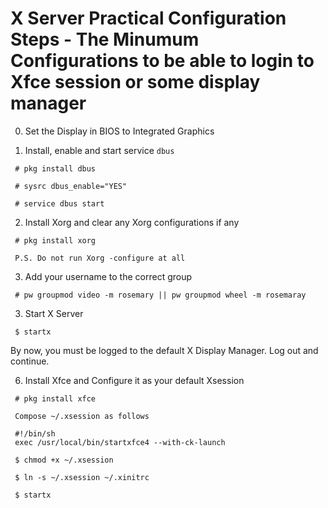 # X Server Practical Configuration Steps - The Minumum Configurations to be able to login to Xfce session or some display manager


0. Set the Display in BIOS to Integrated Graphics

1. Install, enable and start service `dbus`

```
 # pkg install dbus

 # sysrc dbus_enable="YES"

 # service dbus start

```

2. Install Xorg and clear any Xorg configurations if any

```
 # pkg install xorg

 P.S. Do not run Xorg -configure at all
```

3. Add your username to the correct group

``` 
 # pw groupmod video -m rosemary || pw groupmod wheel -m rosemaray
```

3. Start X Server

```	
 $ startx

```

By now, you must be logged to the default X Display Manager. Log out and continue.


6. Install Xfce and Configure it as your default Xsession

```
 # pkg install xfce

 Compose ~/.xsession as follows

 #!/bin/sh
 exec /usr/local/bin/startxfce4 --with-ck-launch

 $ chmod +x ~/.xsession

 $ ln -s ~/.xsession ~/.xinitrc

 $ startx

``` 
